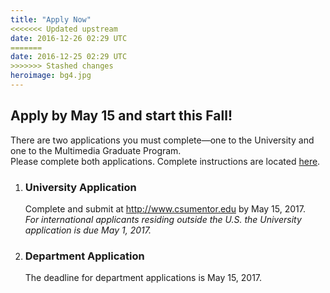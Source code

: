 ```yaml
---
title: "Apply Now"
<<<<<<< Updated upstream
date: 2016-12-26 02:29 UTC
=======
date: 2016-12-25 02:29 UTC
>>>>>>> Stashed changes
heroimage: bg4.jpg
---
```

Apply by May 15 and start this Fall!
----
There are two applications you must complete—one to the University and one to the Multimedia Graduate Program.  
Please complete both applications. Complete instructions are located [here](../admission/).

1. ### University Application
   Complete and submit at http://www.csumentor.edu by May 15, 2017.<br>
   *For international applicants residing outside the U.S. the University application is due May 1, 2017.*

2. ### Department Application
   <script id="rbox-loader-script" data-expand-hash="#op-119239-masters-degree-in-multimedia" data-hide-back-links></script>
   The deadline for department applications is May 15, 2017.
